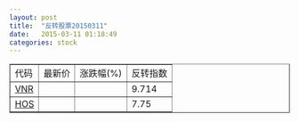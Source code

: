 ```yaml
---
layout: post
title:  "反转股票20150311"
date:   2015-03-11 01:18:49
categories: stock
---
```


<script type="text/javascript">
var stockList = []
stockList.push('gb_vnr');
stockList.push('gb_hos');
</script>

<table border="1">
 <tr>
 <td>代码</td>
  <td>最新价</td>
  <td>涨跌幅(%)</td>
 <td>反转指数</td>
</tr>
  <tr id="vnr"><td><a href="http://stock.finance.sina.com.cn/usstock/quotes/VNR.html" target="_blank">VNR</a></td><td></td><td></td><td>9.714</td></tr>
  <tr id="hos"><td><a href="http://stock.finance.sina.com.cn/usstock/quotes/HOS.html" target="_blank">HOS</a></td><td></td><td></td><td>7.75</td></tr>
</table>
